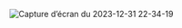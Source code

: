 
 ![Capture d’écran du 2023-12-31 22-34-19](https://github.com/ayatweb/didactic-broccoli/assets/145841131/b8be4217-2f66-46e3-a6a4-68674710d518)
